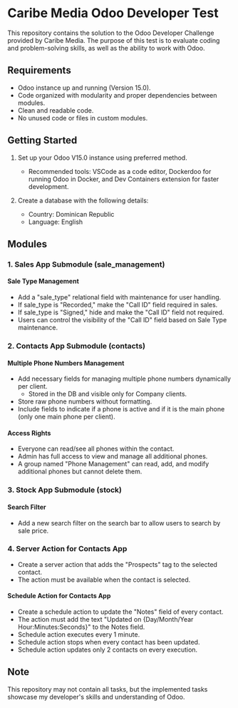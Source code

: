 # Caribe Media Odoo Developer Test

This repository contains the solution to the Odoo Developer Challenge provided by Caribe Media. The purpose of this test is to evaluate coding and problem-solving skills, as well as the ability to work with Odoo.

## Requirements

- Odoo instance up and running (Version 15.0).
- Code organized with modularity and proper dependencies between modules.
- Clean and readable code.
- No unused code or files in custom modules.

## Getting Started

1. Set up your Odoo V15.0 instance using preferred method.
   - Recommended tools: VSCode as a code editor, Dockerdoo for running Odoo in Docker, and Dev Containers extension for faster development.

2. Create a database with the following details:
   - Country: Dominican Republic
   - Language: English

## Modules

### 1. Sales App Submodule (sale_management)

#### Sale Type Management

- Add a "sale_type" relational field with maintenance for user handling.
- If sale_type is "Recorded," make the "Call ID" field required in sales.
- If sale_type is "Signed," hide and make the "Call ID" field not required.
- Users can control the visibility of the "Call ID" field based on Sale Type maintenance.

### 2. Contacts App Submodule (contacts)

#### Multiple Phone Numbers Management

- Add necessary fields for managing multiple phone numbers dynamically per client.
  - Stored in the DB and visible only for Company clients.
- Store raw phone numbers without formatting.
- Include fields to indicate if a phone is active and if it is the main phone (only one main phone per client).
  
#### Access Rights

- Everyone can read/see all phones within the contact.
- Admin has full access to view and manage all additional phones.
- A group named "Phone Management" can read, add, and modify additional phones but cannot delete them.

### 3. Stock App Submodule (stock)

#### Search Filter

- Add a new search filter on the search bar to allow users to search by sale price.

### 4. Server Action for Contacts App

- Create a server action that adds the "Prospects" tag to the selected contact.
- The action must be available when the contact is selected.

#### Schedule Action for Contacts App

- Create a schedule action to update the "Notes" field of every contact.
- The action must add the text "Updated on {Day/Month/Year Hour:Minutes:Seconds}" to the Notes field.
- Schedule action executes every 1 minute.
- Schedule action stops when every contact has been updated.
- Schedule action updates only 2 contacts on every execution.

## Note

This repository may not contain all tasks, but the implemented tasks showcase my developer's skills and understanding of Odoo.
